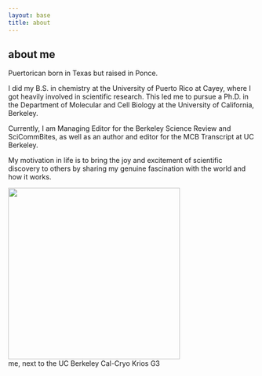 ```yaml
---
layout: base
title: about
---
```


## about me

<div class="about-container">
  <div class="text">
    <p>Puertorican born in Texas but raised in Ponce.</p>
    <p>I did my B.S. in chemistry at the University of Puerto Rico at Cayey, where I got heavily involved in scientific research. This led me to pursue a Ph.D. in the Department of Molecular and Cell Biology at the University of California, Berkeley.</p>
    <p>Currently, I am Managing Editor for the Berkeley Science Review and SciCommBites, as well as an author and editor for the MCB Transcript at UC Berkeley.</p>
    <p>My motivation in life is to bring the joy and excitement of scientific discovery to others by sharing my genuine fascination with the world and how it works.</p>
  </div>
  
  <div class="image">
    <img src="https://hltorresvera.github.io/assets/images/me.jpg" width="350" />
    <div class="caption">me, next to the UC Berkeley Cal-Cryo Krios G3</div>
  </div>
</div>
